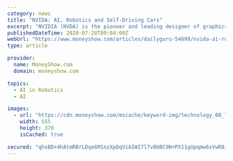 ```yaml
---
category: news
title: "NVIDA: AI, Robotics and Self-Driving Cars"
excerpt: "NVIDIA (NVDA) is the pioneer and leading designer of graphics processing unit (GPU) chips, which initially were built into computers to improve vid"
publishedDateTime: 2020-07-28T09:04:00Z
webUrl: "https://www.moneyshow.com/articles/dailyguru-54699/nvida-ai-robotics-and-self-driving-cars/"
type: article

provider:
  name: MoneyShow.com
  domain: moneyshow.com

topics:
  - AI in Robotics
  - AI

images:
  - url: "https://cdn.moneyshow.com/mscache/keyword-img/technology_08_lrg.jpg"
    width: 555
    height: 370
    isCached: true

secured: "qhxBD+4hAtmRBrLDqe6M1nzXpDqViAIWI7l7vBbBC9N+PX11gUpqmw6sVwR8iAdJvzZ+a8Xcf3uQaz7iOmNgY12ADD2jrmMCz+L3tn3ZoCLCJEgrLITxwtAESq/7mf+oCNVW9Jupwy7TIutvasNWqhv6GeRPobcQlZ6SU7Vxuy/5CU71KTf1vFHZCWX1FL5htlr9+WY+QRcv9vpRkPDsogoSk/dlU81iybXACEMXDNtK62TfFx4BesLUqxxXbFNizIPD7bdDWJzdwa9rIGqdu7BQS/kiLZX6aTFmSefo+SztWa4WwAvRGhidd/74MLKwUFtaPv4CZ4LY4ifDdWtLaQ==;wxzUDI+iLGL/eYW42Jx7mQ=="
---
```


